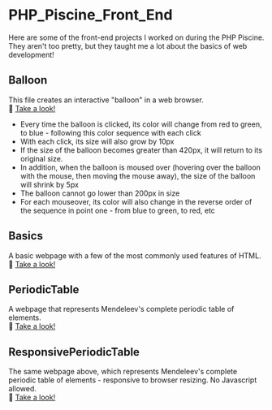 # PHP_Piscine_Front_End
Here are some of the front-end projects I worked on during the PHP Piscine. They aren't too pretty, but they taught me a lot about the basics of web development!

## Balloon
This file creates an interactive "balloon" in a web browser.  
🔗 [Take a look!](https://melissaalasalmi.github.io/PHP_Piscine_Front_End/Balloon/balloon.html)
- Every time the balloon is clicked, its color will change from red to green, to blue - following this color sequence with each click 
- With each click, its size will also grow by 10px
- If the size of the balloon becomes greater than 420px, it will return to its original size.
- In addition, when the balloon is moused over (hovering over the balloon with the mouse, then moving the mouse away), the size of the balloon will shrink by 5px
- The balloon cannot go lower than 200px in size
- For each mouseover, its color will also change in the reverse order of the sequence in point one - from blue to green, to red, etc

## Basics
A basic webpage with a few of the most commonly used features of HTML.  
🔗 [Take a look!](https://melissaalasalmi.github.io/PHP_Piscine_Front_End/Basics/basics.html)

## PeriodicTable
A webpage that represents Mendeleev's complete periodic table of elements.  
🔗 [Take a look!](https://melissaalasalmi.github.io/PHP_Piscine_Front_End/Periodic_Table/mendeleev.html)

## ResponsivePeriodicTable
The same webpage above, which represents Mendeleev's complete periodic table of elements - responsive to browser resizing. No Javascript allowed.  
🔗 [Take a look!](https://melissaalasalmi.github.io/PHP_Piscine_Front_End/Responsive_Periodic_Table/responsive.html)
